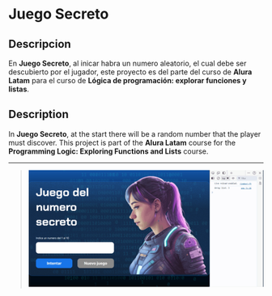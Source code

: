 # Juego Secreto

## Descripcion

En **Juego Secreto**, al inicar habra un numero aleatorio, el cual debe ser descubierto por el jugador, este proyecto es del parte del curso de **Alura Latam** para el curso de **Lógica de programación: explorar funciones y listas**.

## Description

In **Juego Secreto**, at the start there will be a random number that the player must discover. This project is part of the **Alura Latam** course for the **Programming Logic: Exploring Functions and Lists** course.

---

> ![Project: Secret Game](git/Animation.gif)
